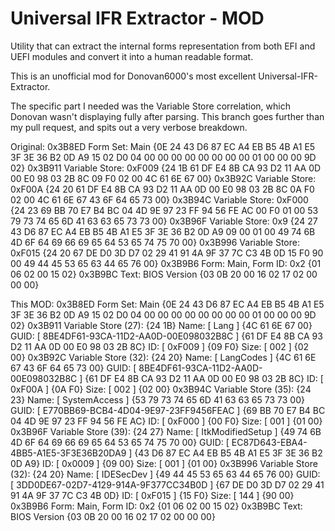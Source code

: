Universal IFR Extractor - MOD
=======================

Utility that can extract the internal forms representation from both EFI and UEFI modules and convert it into a human readable format.

This is an unofficial mod for Donovan6000's most excellent Universal-IFR-Extractor.

The specific part I needed was the Variable Store correlation, which Donovan wasn't displaying fully after parsing.  This branch goes further than
my pull request, and spits out a very verbose breakdown.  

Original:
0x3B8ED Form Set: Main {0E 24 43 D6 87 EC A4 EB B5 4B A1 E5 3F 3E 36 B2 0D A9 15 02 D0 04 00 00 00 00 00 00 00 00 01 00 00 00 9D 02}
0x3B911 	Variable Store: 0xF009 {24 1B 61 DF E4 8B CA 93 D2 11 AA 0D 00 E0 98 03 2B 8C 09 F0 02 00 4C 61 6E 67 00}
0x3B92C 	Variable Store: 0xF00A {24 20 61 DF E4 8B CA 93 D2 11 AA 0D 00 E0 98 03 2B 8C 0A F0 02 00 4C 61 6E 67 43 6F 64 65 73 00}
0x3B94C 	Variable Store: 0xF000 {24 23 69 BB 70 E7 B4 BC 04 4D 9E 97 23 FF 94 56 FE AC 00 F0 01 00 53 79 73 74 65 6D 41 63 63 65 73 73 00}
0x3B96F 	Variable Store: 0x9 {24 27 43 D6 87 EC A4 EB B5 4B A1 E5 3F 3E 36 B2 0D A9 09 00 01 00 49 74 6B 4D 6F 64 69 66 69 65 64 53 65 74 75 70 00}
0x3B996 	Variable Store: 0xF015 {24 20 67 DE D0 3D D7 02 29 41 91 4A 9F 37 7C C3 4B 0D 15 F0 90 00 49 44 45 53 65 63 44 65 76 00}
0x3B9B6 	Form: Main, Form ID: 0x2 {01 06 02 00 15 02}
0x3B9BC 		Text: BIOS Version {03 0B 20 00 16 02 17 02 00 00 00}

This MOD:
0x3B8ED Form Set: Main {0E 24 43 D6 87 EC A4 EB B5 4B A1 E5 3F 3E 36 B2 0D A9 15 02 D0 04 00 00 00 00 00 00 00 00 01 00 00 00 9D 02}
0x3B911 Variable Store (27): {24 1B}
		 Name: [ Lang ] {4C 61 6E 67 00}
		 GUID: [ 8BE4DF61-93CA-11D2-AA0D-00E098032B8C ] {61 DF E4 8B CA 93 D2 11 AA 0D 00 E0 98 03 2B 8C}
		   ID: [ 0xF009 ] {09 F0}
		 Size: [ 002 ] {02 00}
0x3B92C Variable Store (32): {24 20}
		 Name: [ LangCodes ] {4C 61 6E 67 43 6F 64 65 73 00}
		 GUID: [ 8BE4DF61-93CA-11D2-AA0D-00E098032B8C ] {61 DF E4 8B CA 93 D2 11 AA 0D 00 E0 98 03 2B 8C}
		   ID: [ 0xF00A ] {0A F0}
		 Size: [ 002 ] {02 00}
0x3B94C Variable Store (35): {24 23}
		 Name: [ SystemAccess ] {53 79 73 74 65 6D 41 63 63 65 73 73 00}
		 GUID: [ E770BB69-BCB4-4D04-9E97-23FF9456FEAC ] {69 BB 70 E7 B4 BC 04 4D 9E 97 23 FF 94 56 FE AC}
		   ID: [ 0xF000 ] {00 F0}
		 Size: [ 001 ] {01 00}
0x3B96F Variable Store (39): {24 27}
		 Name: [ ItkModifiedSetup ] {49 74 6B 4D 6F 64 69 66 69 65 64 53 65 74 75 70 00}
		 GUID: [ EC87D643-EBA4-4BB5-A1E5-3F3E36B20DA9 ] {43 D6 87 EC A4 EB B5 4B A1 E5 3F 3E 36 B2 0D A9}
		   ID: [ 0x0009 ] {09 00}
		 Size: [ 001 ] {01 00}
0x3B996 Variable Store (32): {24 20}
		 Name: [ IDESecDev ] {49 44 45 53 65 63 44 65 76 00}
		 GUID: [ 3DD0DE67-02D7-4129-914A-9F377CC34B0D ] {67 DE D0 3D D7 02 29 41 91 4A 9F 37 7C C3 4B 0D}
		   ID: [ 0xF015 ] {15 F0}
		 Size: [ 144 ] {90 00}
0x3B9B6 	Form: Main, Form ID: 0x2 {01 06 02 00 15 02}
0x3B9BC 		Text: BIOS Version {03 0B 20 00 16 02 17 02 00 00 00}

